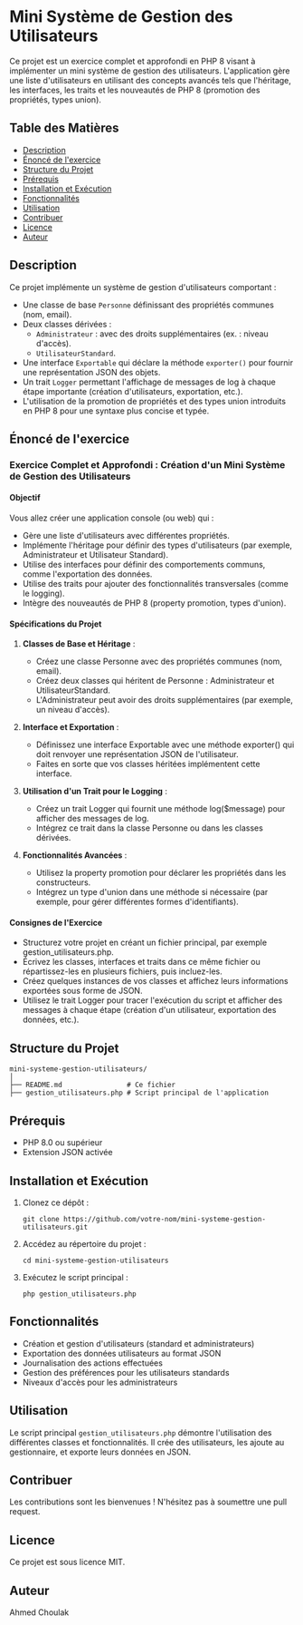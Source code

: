 # Mini Système de Gestion des Utilisateurs

Ce projet est un exercice complet et approfondi en PHP 8 visant à implémenter un mini système de gestion des utilisateurs. L'application gère une liste d'utilisateurs en utilisant des concepts avancés tels que l'héritage, les interfaces, les traits et les nouveautés de PHP 8 (promotion des propriétés, types union).

## Table des Matières

- [Description](#description)
- [Énoncé de l'exercice](#énoncé-de-lexercice)
- [Structure du Projet](#structure-du-projet)
- [Prérequis](#prérequis)
- [Installation et Exécution](#installation-et-exécution)
- [Fonctionnalités](#fonctionnalités)
- [Utilisation](#utilisation)
- [Contribuer](#contribuer)
- [Licence](#licence)
- [Auteur](#auteur)

## Description

Ce projet implémente un système de gestion d'utilisateurs comportant :

- Une classe de base `Personne` définissant des propriétés communes (nom, email).
- Deux classes dérivées :
  - `Administrateur` : avec des droits supplémentaires (ex. : niveau d'accès).
  - `UtilisateurStandard`.
- Une interface `Exportable` qui déclare la méthode `exporter()` pour fournir une représentation JSON des objets.
- Un trait `Logger` permettant l'affichage de messages de log à chaque étape importante (création d'utilisateurs, exportation, etc.).
- L'utilisation de la promotion de propriétés et des types union introduits en PHP 8 pour une syntaxe plus concise et typée.

## Énoncé de l'exercice

### Exercice Complet et Approfondi : Création d'un Mini Système de Gestion des Utilisateurs

#### Objectif

Vous allez créer une application console (ou web) qui :

- Gère une liste d'utilisateurs avec différentes propriétés.
- Implémente l'héritage pour définir des types d'utilisateurs (par exemple, Administrateur et Utilisateur Standard).
- Utilise des interfaces pour définir des comportements communs, comme l'exportation des données.
- Utilise des traits pour ajouter des fonctionnalités transversales (comme le logging).
- Intègre des nouveautés de PHP 8 (property promotion, types d'union).

#### Spécifications du Projet

1. **Classes de Base et Héritage** :
   - Créez une classe Personne avec des propriétés communes (nom, email).
   - Créez deux classes qui héritent de Personne : Administrateur et UtilisateurStandard.
   - L'Administrateur peut avoir des droits supplémentaires (par exemple, un niveau d'accès).

2. **Interface et Exportation** :
   - Définissez une interface Exportable avec une méthode exporter() qui doit renvoyer une représentation JSON de l'utilisateur.
   - Faites en sorte que vos classes héritées implémentent cette interface.

3. **Utilisation d'un Trait pour le Logging** :
   - Créez un trait Logger qui fournit une méthode log($message) pour afficher des messages de log.
   - Intégrez ce trait dans la classe Personne ou dans les classes dérivées.

4. **Fonctionnalités Avancées** :
   - Utilisez la property promotion pour déclarer les propriétés dans les constructeurs.
   - Intégrez un type d'union dans une méthode si nécessaire (par exemple, pour gérer différentes formes d'identifiants).

#### Consignes de l'Exercice

- Structurez votre projet en créant un fichier principal, par exemple gestion_utilisateurs.php.
- Écrivez les classes, interfaces et traits dans ce même fichier ou répartissez-les en plusieurs fichiers, puis incluez-les.
- Créez quelques instances de vos classes et affichez leurs informations exportées sous forme de JSON.
- Utilisez le trait Logger pour tracer l'exécution du script et afficher des messages à chaque étape (création d'un utilisateur, exportation des données, etc.).

## Structure du Projet

```plaintext
mini-systeme-gestion-utilisateurs/
│
├── README.md                # Ce fichier
├── gestion_utilisateurs.php # Script principal de l'application
```

## Prérequis

- PHP 8.0 ou supérieur
- Extension JSON activée

## Installation et Exécution

1. Clonez ce dépôt :
   ```
   git clone https://github.com/votre-nom/mini-systeme-gestion-utilisateurs.git
   ```

2. Accédez au répertoire du projet :
   ```
   cd mini-systeme-gestion-utilisateurs
   ```

3. Exécutez le script principal :
   ```
   php gestion_utilisateurs.php
   ```

## Fonctionnalités

- Création et gestion d'utilisateurs (standard et administrateurs)
- Exportation des données utilisateurs au format JSON
- Journalisation des actions effectuées
- Gestion des préférences pour les utilisateurs standards
- Niveaux d'accès pour les administrateurs

## Utilisation

Le script principal `gestion_utilisateurs.php` démontre l'utilisation des différentes classes et fonctionnalités. Il crée des utilisateurs, les ajoute au gestionnaire, et exporte leurs données en JSON.

## Contribuer

Les contributions sont les bienvenues ! N'hésitez pas à soumettre une pull request.

## Licence

Ce projet est sous licence MIT.

## Auteur

Ahmed Choulak
